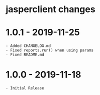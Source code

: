 # jasperclient changes

# 1.0.1 - 2019-11-25
    - Added CHANGELOG.md
    - Fixed reports.run() when using params
    - Fixed README.md

# 1.0.0 - 2019-11-18
    - Initial Release
